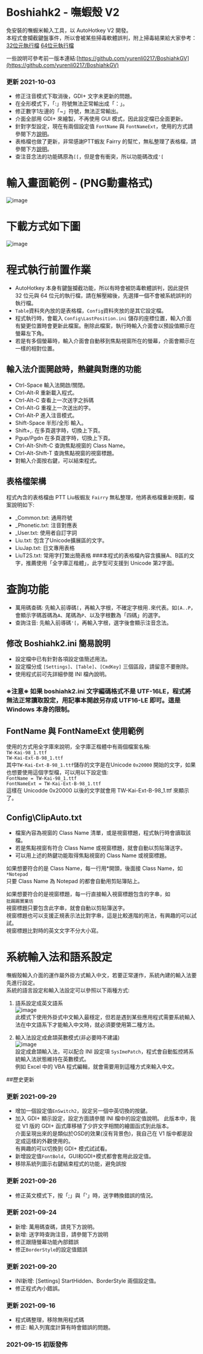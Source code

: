 # Boshiahk2 - 嘸蝦殼 V2
免安裝的嘸蝦米輸入工具，以 AutoHotkey V2 開發。  
本程式會攔截鍵盤事件，所以會被某些掃毒軟體誤判，附上掃毒結果給大家參考：  
[32位元執行檔](https://www.virustotal.com/gui/file/93f3fd30a75d9dc6a156ab6885fe6fa3c7522234d7c73c953204124a9722a57f)
[64位元執行檔](https://www.virustotal.com/gui/file/8b8f4e5c12b98223e1f2b29fbfd4187fc07ff3a6b540db9df62cd1d28ae5759a)

一些說明可參考前一版本連結:[https://github.com/yurenli0217/BoshiahkGV](https://github.com/yurenli0217/BoshiahkGV)

### 更新 2021-10-03
- 修正注音模式下取消後，GDI+ 文字未更新的問題。
- 在全形模式下，「:」符號無法正常輸出成「：」。
- 修正數字1左邊的「~」符號，無法正常輸出。
- 介面全部用 GDI+ 來繪製，不再使用 GUI 模式，因此設定檔已全面更新。
- 針對字型設定，現在有兩個設定值 `FontName` 與 `FontNameExt`，使用的方式請參閱下方[說明](#fontname-與-fontnameext-使用範例)。
- 表格檔也做了更新，非常感謝PTT蝦友 Fairry 的幫忙，無私整理了表格檔，請參閱下方[說明](#表格檔架構)。
- 查注音念法的功能碼原為`[[`，但是會有衝突，所以功能碼改成`'[` 

# 輸入畫面範例 - (PNG動畫格式)
![image](https://github.com/yurenli0217/Temp/blob/main/Example_All.png?raw=true)  

# 下載方式如下圖  
![image](https://github.com/yurenli0217/Temp/blob/main/Download.png?raw=true)

# 程式執行前置作業
- AutoHotkey 本身有鍵盤攔截功能，所以有時會被防毒軟體誤判，因此提供 32 位元與 64 位元的執行檔，請在解壓縮後，先選擇一個不會被系統誤判的執行檔。
- `Table`資料夾內放的是表格檔，`Config`資料夾放的是其它設定檔。
- 程式執行時，會載入 `Config\LastPosition.ini` 儲存的座標位置，輸入介面有變更位置時會更新此檔案。刪除此檔案，執行時輸入介面會以預設值顯示在螢幕左下角。
- 若是有多個螢幕時，輸入介面會自動移到焦點視窗所在的螢幕，介面會顯示在一樣的相對位置。

## 輸入法介面開啟時，熱鍵與對應的功能
- Ctrl-Space 輸入法開啟/關閉。
- Ctrl-Alt-R 重新載入程式。
- Ctrl-Alt-C 查看上一次送字之拆碼
- Ctrl-Alt-G 重複上一次送出的字。
- Ctrl-Alt-P 進入注音模式。
- Shift-Space 半形/全形 輸入。
- Shift+,. 在多頁選字時，切換上下頁。
- Pgup/Pgdn 在多頁選字時，切換上下頁。
- Ctrl-Alt-Shift-C 查詢焦點視窗的 Class Name。
- Ctrl-Alt-Shift-T 查詢焦點視窗的視窗標題。
- 對輸入介面按右鍵，可以結束程式。

## 表格檔架構
程式內含的表格檔由 PTT Liu板蝦友 `Fairry` 無私整理，他將表格檔重新規劃，檔案說明如下:
- _Common.txt: 通用符號
- _Phonetic.txt: 注音對應表
- _User.txt: 使用者自訂字詞
- Liu.txt: 包含了Unicode擴展區的文字。
- LiuJap.txt: 日文專用表格
- LiuT2S.txt: 常用字打繁出簡表格
###本程式的表格檔內容含擴展A、B區的文字，推薦使用「全字庫正楷體」，此字型可支援到 Unicode 第2字面。

# 查詢功能
- 萬用碼查碼: 先輸入前導碼`[`，再輸入字根，不確定字根用`.`來代表。如`[A..P`，會顯示字碼首碼為`A`、尾碼為`P`、以及字根數為「四碼」的選字。
- 查詢注音: 先輸入前導碼`'[`，再輸入字根，選字後會顯示注音念法。

## 修改 Boshiahk2.ini 簡易說明
- 設定檔中已有針對各項設定值簡述用法。
- 設定檔分成 `[Settings]`、`[Table]`、`[CmdKey]` 三個區段，請留意不要刪除。
- 使用程式前可先詳細參閱 INI 檔內說明。
### ※注意※ 如果 boshiahk2.ini 文字編碼格式不是 UTF-16LE，程式將無法正常讀取設定，用記事本開啟另存成 UTF16-LE 即可。這是 Windows 本身的限制。

## FontName 與 FontNameExt 使用範例
使用的方式用全字庫來說明，全字庫正楷體中有兩個檔案名稱:  
`TW-Kai-98_1.ttf`  
`TW-Kai-Ext-B-98_1.ttf`  
其中`TW-Kai-Ext-B-98_1.ttf`儲存的文字是在Unicode `0x20000` 開始的文字，如果也想要使用這個字型檔，可以用以下設定值:  
`FontName = TW-Kai-98_1.ttf`  
`FontNameExt = TW-Kai-Ext-B-98_1.ttf`  
這樣在 Unicodde 0x20000 以後的文字就會用 TW-Kai-Ext-B-98_1.ttf 來顯示了。

## Config\ClipAuto.txt
- 檔案內容為視窗的 Class Name 清單，或是視窗標題，程式執行時會讀取該檔。
- 若是焦點視窗有符合 Class Name 或視窗標題，就會自動以剪貼簿送字。
- 可以用上述的熱鍵功能取得焦點視窗的 Class Name 或視窗標題。

如果想要符合的是 Class Name，每一行用*開頭，後面接 Class Name，如  
`*Notepad`  
只要 Class Name 為 Notepad 的都會自動用剪貼簿貼上。  

如果想要符合的是視窗標題，每一行直接輸入視窗標題包含的字串，如  
`批踢踢實業坊`  
視窗標題只要包含此字串，就會自動以剪貼簿送字。  
視窗標題也可以支援正規表示法比對字串，這是比較進階的用法，有興趣的可以試試。  
視窗標題比對時的英文文字不分大小寫。

# 系統輸入法和語系設定
嘸蝦殼輸入介面的運作屬外掛方式輸入中文，若要正常運作，系統內建的輸入法要先進行設定。  
系統的語言設定和輸入法設定可以參照以下兩種方式:  
1. 語系設定成英文語系  
![image](https://github.com/yurenli0217/Temp/blob/main/LangSetting2.png?raw=true)  
此模式下使用外掛式中文輸入最穩定，但若是遇到某些應用程式需要系統輸入法在中文語系下才能輸入中文時，就必須要使用第二種方法。

2. 輸入法設定成倉頡英數模式(非必要時不建議)  
![image](https://github.com/yurenli0217/Temp/blob/main/LangSetting1.png?raw=true)  
設定成倉頡輸入法，可以配合 INI 設定項 `SysImePatch`，程式會自動監控將系統輸入法狀態維持在英數模式。  
例如 Excel 中的 VBA 程式編輯，就會需要用到這種方式來輸入中文。

##歷史更新
### 更新 2021-09-29
- 增加一個設定值`EnSwitch2`，設定另一個中英切換的按鍵。
- 加入 GDI+ 顯示設定，設定方面請參閱 INI 檔中的設定值說明。
此版本中，我從 V1 版的 GDI+ 函式庫移植了少許文字相關的繪圖函式到此版本。  
介面呈現出來的是類似於OSD的效果(沒有背景色)，我自己在 V1 版中都是設定成這樣的外觀使用的。  
有興趣的可以切換到 GDI+ 模式試試看。
- 新增設定值`FontBold`，GUI和GDI+模式都會套用此設定值。
- 移除系統列圖示右鍵結束程式的功能，避免誤按

### 更新 2021-09-26
- 修正英文模式下，按「;」與「'」時，送字轉換錯誤的情況。

### 更新 2021-09-24
- 新增: 萬用碼查碼，請見下方說明。
- 新增: 送字時查詢注音，請參閱下方說明
- 修正跟隨螢幕功能內部錯誤
- 修正`BorderStyle`的設定值錯誤

### 更新 2021-09-20
- INI新增: [Settings] StartHidden、BorderStyle 兩個設定值。
- 修正程式內小錯誤。

### 更新 2021-09-16
- 程式碼整理，移除無用程式碼
- 修正: 輸入列寬度計算有時會錯誤的問題。

### 2021-09-15 初版發佈